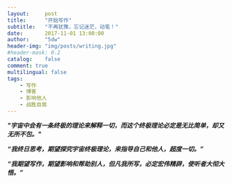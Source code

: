 ```yaml
---
layout:     post
title:      "开始写作"
subtitle:   "不再犹豫，忘记迷茫，动笔！"
date:       2017-11-01 13:00:00
author:     "5dw"
header-img: "img/posts/writing.jpg"
#header-mask: 0.2
catalog:    false
comment: true
multilingual: false
tags:
    - 写作
    - 博客
    - 影响他人
    - 战胜自我
---
```


***"宇宙中会有一条终极的理论来解释一切，而这个终极理论必定是无比简单，却又无所不包。"***

***“我终日思考，期望探究宇宙终极理论，来指导自己和他人，超度一切。”***

***“我期望写作，期望影响和帮助别人，但凡我所写，必定宏伟精辟，使听者大彻大悟。”***

